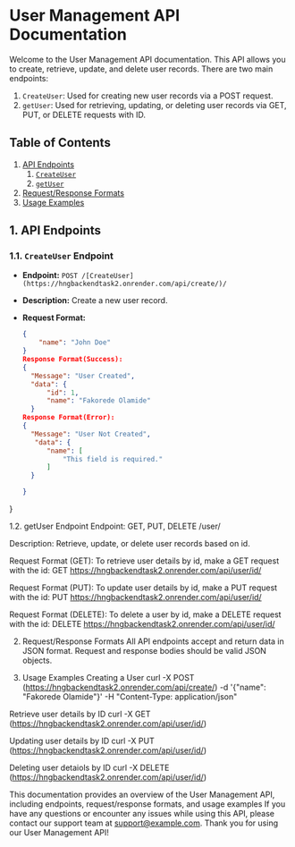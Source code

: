 # User Management API Documentation

Welcome to the User Management API documentation. This API allows you to create, retrieve, update, and delete user records. There are two main endpoints:

1. `CreateUser`: Used for creating new user records via a POST request.
2. `getUser`: Used for retrieving, updating, or deleting user records via GET, PUT, or DELETE requests with ID.

## Table of Contents

1. [API Endpoints](#[api-endpoints](https://hngbackendtask2.onrender.com/api/))
    1. [`CreateUser`]([#createuser-endpoint](https://hngbackendtask2.onrender.com/api/create/))
    2. [`getUser`](#[getuser-endpoint](https://hngbackendtask2.onrender.com/api/user/id/))
2. [Request/Response Formats](#requestresponse-formats)
3. [Usage Examples](#usage-examples)

## 1. API Endpoints

### 1.1. `CreateUser` Endpoint

- **Endpoint:** `POST /[CreateUser](https://hngbackendtask2.onrender.com/api/create/)/`
- **Description:** Create a new user record.
- **Request Format:**

  ```json
  {
      "name": "John Doe"
  }
  Response Format(Success):
  {
    "Message": "User Created",
    "data": {
        "id": 1,
        "name": "Fakorede Olamide"
    }
  Response Format(Error):
  {
    "Message": "User Not Created",
     "data": {
        "name": [
            "This field is required."
        ]
    }

  }
}
  


1.2. getUser Endpoint
Endpoint: GET, PUT, DELETE /user/

Description: Retrieve, update, or delete user records based on id.

Request Format (GET):
To retrieve user details by id, make a GET request with the id:
GET https://hngbackendtask2.onrender.com/api/user/id/

Request Format (PUT):
To update user details by id, make a PUT request with the id:
PUT https://hngbackendtask2.onrender.com/api/user/id/

Request Format (DELETE):
To delete a user by id, make a DELETE request with the id:
DELETE https://hngbackendtask2.onrender.com/api/user/id/

2. Request/Response Formats
All API endpoints accept and return data in JSON format.
Request and response bodies should be valid JSON objects.

3. Usage Examples
Creating a User
curl -X POST (https://hngbackendtask2.onrender.com/api/create/) -d '{"name": "Fakorede Olamide"}' -H "Content-Type: application/json"

Retrieve user details by ID
curl  -X GET (https://hngbackendtask2.onrender.com/api/user/id/)

Updating user details by ID
curl  -X PUT (https://hngbackendtask2.onrender.com/api/user/id/)

Deleting user detaiols by ID
curl  -X DELETE (https://hngbackendtask2.onrender.com/api/user/id/)

This documentation provides an overview of the User Management API, including endpoints, request/response formats, and usage examples
If you have any questions or encounter any issues while using this API, please contact our support team at support@example.com.
Thank you for using our User Management API!


